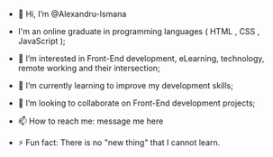 - 👋 Hi, I’m @Alexandru-Ismana
- I'm an online graduate in programming languages ( HTML , CSS , JavaScript );
- 👀 I’m interested in Front-End development, eLearning, technology, remote working and their intersection;
- 🌱 I’m currently learning to improve my development skills;
- 💞️ I’m looking to collaborate on Front-End development projects;
- 📫 How to reach me: message me here
  
- ⚡ Fun fact: There is no "new thing" that I cannot learn.

<!---
Alexandru-Ismana/Alexandru-Ismana is a ✨ special ✨ repository because its `README.md` (this file) appears on your GitHub profile.
You can click the Preview link to take a look at your changes.
--->
